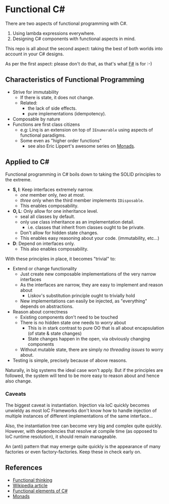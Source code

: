 # Functional C\#

There are two aspects of functional programming with C\#.

1. Using lambda expressions everywhere.
1. Designing C\# components with functional aspects in mind.

This repo is all about the second aspect: taking the best of both worlds into account in your C\# designs.

As per the first aspect: please don't do that, as that's what [F\#](https://en.wikipedia.org/wiki/F_Sharp_(programming_language)) is for :-)

## Characteristics of Functional Programming

- Strive for immutability
  - If there is state, it does not change.
  - Related:
    - the lack of side effects.
    - pure implementations (idempotency).
- Composable by nature
- Functions are first class citizens
  - e.g: Linq is an extension on top of `IEnumerable` using aspects of functional paradigms.
  - Some even as "higher order functions"
    - see also Eric Lippert's awesome series on [Monads](https://ericlippert.com/2013/02/21/monads-part-one/).

## Applied to C\#

Functional programming in C\# boils down to taking the SOLID principles to the extreme.

- __S, I__: Keep interfaces extremely narrow.
  - _one_ member only, _two_ at most.
  - _three_ only when the third member implements `IDisposable`.
  - This enables composability.
- __O, L__: Only allow for one inheritance level.
  - seal all classes by default.
  - only use class inheritance as an implementation detail.
    - i.e. classes that inherit from classes ought to be private.
  - Don't allow for hidden state changes.
  - This enables easy reasoning about your code. (immutability, etc...)
- __D__: Depend on interfaces only.
  - This also enables composability.

With these principles in place, it becomes "trivial" to:

- Extend or change functionality
  - Just create new composable implementations of the very narrow interfaces
  - As the interfaces are narrow, they are easy to implement and reason about
    - Liskov's substitution principle ought to trivially hold
  - New implementations can easily be injected, as "everything" depends on abstractions.
- Reason about correctness
  - Existing components don't need to be touched
  - There is no hidden state one needs to _worry_ about
    - This is in stark contrast to pure OO that is all about encapsulation (of state & state changes)
    - State changes happen in the open, via obviously changing components
  - Without mutable state, there are simply _no threading issues_ to worry about.
- Testing is simple, precisely because of above reasons.

Naturally, in big systems the ideal case won't apply. But if the principles are followed, the system will tend to be more easy to reason about and hence also change.

### Caveats

The biggest caveat is instantiation. Injection via IoC quickly becomes unwieldy as most IoC Frameworks don't know how to handle injection of multiple instances of different implementations of the same interface...

Also, the instantiation tree can become very big and complex quite quickly. However, with dependencies that resolve at compile time (as opposed to IoC runtime resolution), it should remain manageable.

An (anti) pattern that may emerge quite quickly is the appearance of many factories or even factory-factories. Keep these in check early on.

## References

- [Functional thinking](https://nealford.com/books/functionalthinking.html)
- [Wikipedia article](https://en.wikipedia.org/wiki/Functional_programming)
- [Functional elements of C#](https://en.wikipedia.org/wiki/C_Sharp_(programming_language)#Functional_programming)
- [Monads](https://ericlippert.com/2013/02/21/monads-part-one/)
